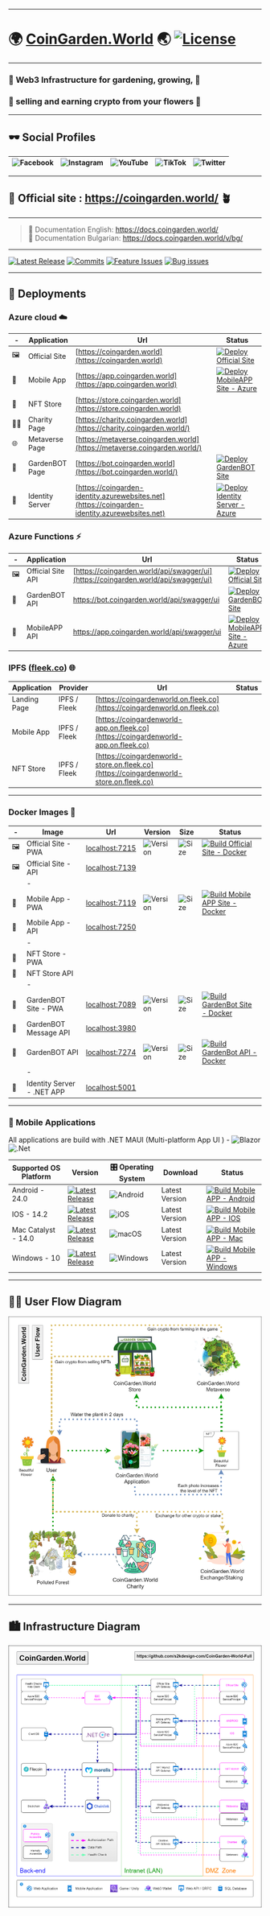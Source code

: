  ---
# 🌍 [CoinGarden.World](https://coingarden.world/) 🌏 [![License](https://img.shields.io/github/license/s2kdesign-com/CoinGardenWorld?color=%23FF9C14&style=for-the-badge)](https://github.com/s2kdesign-com/CoinGardenWorld/blob/main/LICENSE.txt)

---

### 🌷 Web3 Infrastructure for gardening, growing,  🌺
### 🌻 selling and earning crypto from your flowers 🌼
---

## 🕶️ Social Profiles

| ![Facebook](https://img.shields.io/badge/Facebook-%231877F2.svg?style=for-the-badge&logo=Facebook&logoColor=white) | ![Instagram](https://img.shields.io/badge/Instagram-%23E4405F.svg?style=for-the-badge&logo=Instagram&logoColor=white) | ![YouTube](https://img.shields.io/badge/YouTube-%23FF0000.svg?style=for-the-badge&logo=YouTube&logoColor=white) | ![TikTok](https://img.shields.io/badge/TikTok-%23000000.svg?style=for-the-badge&logo=TikTok&logoColor=white) | ![Twitter](https://img.shields.io/badge/Twitter-%231DA1F2.svg?style=for-the-badge&logo=Twitter&logoColor=white) |
| - | - | - | - | - | 


---
## 🔗 Official site : https://coingarden.world/ 🪴
---
> 🌱 Documentation English:
https://docs.coingarden.world/  
> 🌴 Documentation Bulgarian: 
https://docs.coingarden.world/v/bg/
---

[![Latest Release](https://img.shields.io/github/v/release/s2kdesign-com/CoinGardenWorld?style=for-the-badge)](https://github.com/s2kdesign-com/CoinGardenWorld/releases/latest) [![Commits](https://img.shields.io/github/commits-since/s2kdesign-com/CoinGardenWorld/latest?color=%2320BEC9&style=for-the-badge)](https://github.com/s2kdesign-com/CoinGardenWorld/commits/main) [![Feature Issues](https://img.shields.io/github/issues/s2kdesign-com/CoinGardenWorld/feature?color=green&style=for-the-badge)](https://github.com/s2kdesign-com/CoinGardenWorld/issues?q=is%3Aopen+is%3Aissue+label%3Afeature) [![Bug issues](https://img.shields.io/github/issues/s2kdesign-com/CoinGardenWorld/bug?color=red&style=for-the-badge)](https://github.com/s2kdesign-com/CoinGardenWorld/issues?q=is%3Aopen+is%3Aissue+label%3Abug)

---
## 🚀 Deployments  
### Azure cloud ☁️ 
| - | Application | Url | Status |
| - | - | - | - |
| 🖼️ | Official Site | [https://coingarden.world](https://coingarden.world) | [![Deploy Official Site](https://github.com/s2kdesign-com/CoinGardenWorld/actions/workflows/official-site-azure-static-web-apps.yml/badge.svg)](https://github.com/s2kdesign-com/CoinGardenWorld/actions/workflows/official-site-azure-static-web-apps.yml) |
| 📱 | Mobile App | [https://app.coingarden.world](https://app.coingarden.world)  | [![Deploy MobileAPP Site - Azure](https://github.com/s2kdesign-com/CoinGardenWorld/actions/workflows/mobileapp-site-azure-static-web-apps.yml/badge.svg)](https://github.com/s2kdesign-com/CoinGardenWorld/actions/workflows/mobileapp-site-azure-static-web-apps.yml) | 
| 🏪 | NFT Store | [https://store.coingarden.world](https://store.coingarden.world) |  |
| 🧑‍🌾 | Charity Page | [https://charity.coingarden.world](https://charity.coingarden.world/) |  |
| 🌐 | Metaverse Page | [https://metaverse.coingarden.world](https://metaverse.coingarden.world/) |  |
| 🤖 | GardenBOT Page | [https://bot.coingarden.world](https://bot.coingarden.world/) | [![Deploy GardenBOT Site](https://github.com/s2kdesign-com/CoinGardenWorld/actions/workflows/gardenbot-site-azure-static-web-apps.yml/badge.svg)](https://github.com/s2kdesign-com/CoinGardenWorld/actions/workflows/gardenbot-site-azure-static-web-apps.yml) |
| 🔐 | Identity Server | [https://coingarden-identity.azurewebsites.net](https://coingarden-identity.azurewebsites.net) | [![Deploy Identity Server - Azure](https://github.com/s2kdesign-com/CoinGardenWorld/actions/workflows/main_coingarden-identity.yml/badge.svg)](https://github.com/s2kdesign-com/CoinGardenWorld/actions/workflows/main_coingarden-identity.yml) |

### Azure Functions ⚡
| - | Application | Url | Status |
| - | - | - | - |
| 🖼️ | Official Site API | [https://coingarden.world/api/swagger/ui](https://coingarden.world/api/swagger/ui) | [![Deploy Official Site](https://github.com/s2kdesign-com/CoinGardenWorld/actions/workflows/official-site-azure-static-web-apps.yml/badge.svg)](https://github.com/s2kdesign-com/CoinGardenWorld/actions/workflows/official-site-azure-static-web-apps.yml) |
| 🤖 | GardenBOT API | https://bot.coingarden.world/api/swagger/ui | [![Deploy GardenBOT Site](https://github.com/s2kdesign-com/CoinGardenWorld/actions/workflows/gardenbot-site-azure-static-web-apps.yml/badge.svg)](https://github.com/s2kdesign-com/CoinGardenWorld/actions/workflows/gardenbot-site-azure-static-web-apps.yml) |
| 📱 | MobileAPP API | https://app.coingarden.world/api/swagger/ui | [![Deploy MobileAPP Site - Azure](https://github.com/s2kdesign-com/CoinGardenWorld/actions/workflows/mobileapp-site-azure-static-web-apps.yml/badge.svg)](https://github.com/s2kdesign-com/CoinGardenWorld/actions/workflows/mobileapp-site-azure-static-web-apps.yml) |

### IPFS ([fleek.co](https://fleek.co/)) 🌐
| Application | Provider | Url | Status |
| - | - | - | - |
| Landing Page | IPFS / Fleek | [https://coingardenworld.on.fleek.co](https://coingardenworld.on.fleek.co) |  |
| Mobile App | IPFS / Fleek | [https://coingardenworld-app.on.fleek.co](https://coingardenworld-app.on.fleek.co) |  |
| NFT Store | IPFS / Fleek | [https://coingardenworld-store.on.fleek.co](https://coingardenworld-store.on.fleek.co) |  |


---
###  Docker Images 🚢
| - | Image | Url | Version | Size | Status | 
| - | - | - | - | - | - | 
| 🖼️ | Official Site - PWA |  [localhost:7215](https://localhost:7215)  | ![Version](https://ghcr-badge.egpl.dev/s2kdesign-com/coingardenworld.official_website/latest_tag?color=%2344cc11&ignore=latest&label=version&trim=) | ![Size](https://ghcr-badge.egpl.dev/s2kdesign-com/coingardenworld.official_website/size?color=%2344cc11&tag=latest&label=size&trim=) | [![Build Official Site - Docker](https://github.com/s2kdesign-com/CoinGardenWorld/actions/workflows/official-site-docker-github.yml/badge.svg)](https://github.com/s2kdesign-com/CoinGardenWorld/actions/workflows/official-site-docker-github.yml) |
| 🖼️ | Official Site - API | [localhost:7139](http://localhost:7139/api/swagger/ui) |  | |  |
|   | - |  |  |  |  |  
| 📱 | Mobile App - PWA |  [localhost:7119](https://localhost:7119) |  ![Version](https://ghcr-badge.egpl.dev/s2kdesign-com/coingardenworld.mobileapp_site/latest_tag?color=%2344cc11&ignore=latest&label=version&trim=) | ![Size](https://ghcr-badge.egpl.dev/s2kdesign-com/coingardenworld.mobileapp_site/size?color=%2344cc11&tag=latest&label=size&trim=) | [![Build Mobile APP Site - Docker](https://github.com/s2kdesign-com/CoinGardenWorld/actions/workflows/mobileapp-site-docker-github.yml/badge.svg)](https://github.com/s2kdesign-com/CoinGardenWorld/actions/workflows/mobileapp-site-docker-github.yml) |
| 📱 | Mobile App - API | [localhost:7250](http://localhost:7250/api/swagger/ui) | | | |
|   |  - |  |  |  |  |  
| 🏪 | NFT Store - PWA |  |  | |
| 🏪 | NFT Store API |  |  | |
|   | - |  |  |  |  |  
| 🤖 | GardenBOT Site - PWA | [localhost:7089](https://localhost:7089) |  ![Version](https://ghcr-badge.egpl.dev/s2kdesign-com/coingardenworld.gardenbot_site/latest_tag?color=%2344cc11&ignore=latest&label=version&trim=) | ![Size](https://ghcr-badge.egpl.dev/s2kdesign-com/coingardenworld.gardenbot_site/size?color=%2344cc11&tag=latest&label=size&trim=) | [![Build GardenBot Site - Docker](https://github.com/s2kdesign-com/CoinGardenWorld/actions/workflows/gardenbot-site-docker-github.yml/badge.svg)](https://github.com/s2kdesign-com/CoinGardenWorld/actions/workflows/gardenbot-site-docker-github.yml) | 
| 🤖 | GardenBOT Message API | [localhost:3980](http://localhost:3980/api/messages) | | | |
| 🤖 | GardenBOT API | [localhost:7274](http://localhost:7274/api/swagger/ui) |  ![Version](https://ghcr-badge.egpl.dev/s2kdesign-com/coingardenworld.gardenbot_api/latest_tag?color=%2344cc11&ignore=latest&label=version&trim=) | ![Size](https://ghcr-badge.egpl.dev/s2kdesign-com/coingardenworld.gardenbot_api/size?color=%2344cc11&tag=latest&label=size&trim=) | [![Build GardenBot API - Docker](https://github.com/s2kdesign-com/CoinGardenWorld/actions/workflows/gardenbot-api-docker-github.yml/badge.svg)](https://github.com/s2kdesign-com/CoinGardenWorld/actions/workflows/gardenbot-api-docker-github.yml) |
|   | -|  |  |  |  |  
| 🔐 | Identity Server - .NET APP | [localhost:5001](https://localhost:5001) | |  |

---
### 📱 Mobile Applications
All applications are build with .NET MAUI (Multi-platform App UI ) - ![Blazor](https://img.shields.io/badge/blazor-%235C2D91.svg?style=for-the-badge&logo=blazor&logoColor=white) ![.Net](https://img.shields.io/badge/.NET-5C2D91?style=for-the-badge&logo=.net&logoColor=white)

| Supported OS Platform | Version | 🎛️ Operating System  | Download | Status | 
| - | - | - | - | - |
| Android - 24.0 | [![Latest Release](https://img.shields.io/github/v/release/s2kdesign-com/CoinGardenWorld?label=📱&style=for-the-badge&color=white)](https://github.com/s2kdesign-com/CoinGardenWorld/releases/latest) | ![Android](https://img.shields.io/badge/Android-3DDC84?style=for-the-badge&logo=android&logoColor=white) | Latest Version | [![Build Mobile APP - Android](https://github.com/s2kdesign-com/CoinGardenWorld/actions/workflows/mobileapp-android.yml/badge.svg)](https://github.com/s2kdesign-com/CoinGardenWorld/actions/workflows/mobileapp-android.yml) |
| IOS - 14.2 | [![Latest Release](https://img.shields.io/github/v/release/s2kdesign-com/CoinGardenWorld?label=🍏&style=for-the-badge&color=white)](https://github.com/s2kdesign-com/CoinGardenWorld/releases/latest)| ![iOS](https://img.shields.io/badge/iOS-000000?style=for-the-badge&logo=ios&logoColor=white) | Latest Version | [![Build Mobile APP - IOS](https://github.com/s2kdesign-com/CoinGardenWorld/actions/workflows/mobileapp-ios.yml/badge.svg)](https://github.com/s2kdesign-com/CoinGardenWorld/actions/workflows/mobileapp-ios.yml) |
| Mac Catalyst - 14.0 | [![Latest Release](https://img.shields.io/github/v/release/s2kdesign-com/CoinGardenWorld?label=📺&style=for-the-badge&color=white)](https://github.com/s2kdesign-com/CoinGardenWorld/releases/latest) | ![macOS](https://img.shields.io/badge/mac%20os-000000?style=for-the-badge&logo=macos&logoColor=F0F0F0) | Latest Version | [![Build Mobile APP - Mac](https://github.com/s2kdesign-com/CoinGardenWorld/actions/workflows/mobileapp-mac.yml/badge.svg)](https://github.com/s2kdesign-com/CoinGardenWorld/actions/workflows/mobileapp-mac.yml) |
| Windows - 10 | [![Latest Release](https://img.shields.io/github/v/release/s2kdesign-com/CoinGardenWorld?label=💻&style=for-the-badge&color=white)](https://github.com/s2kdesign-com/CoinGardenWorld/releases/latest) | ![Windows](https://img.shields.io/badge/Windows-0078D6?style=for-the-badge&logo=windows&logoColor=white)  | Latest Version | [![Build Mobile APP - Windows](https://github.com/s2kdesign-com/CoinGardenWorld/actions/workflows/mobileapp-windows.yml/badge.svg)](https://github.com/s2kdesign-com/CoinGardenWorld/actions/workflows/mobileapp-windows.yml) |

---

## 🧑‍🌾 User Flow Diagram
![infrastructure](https://github.com/s2kdesign-com/CoinGardenWorld/blob/main/docs/assets/UserFlowDiagram.drawio.png?raw=true)

---
## 🏙️ Infrastructure Diagram
![infrastructure](https://github.com/s2kdesign-com/CoinGardenWorld/blob/main/docs/assets/InfrastructureDiagram.drawio.png?raw=true)
